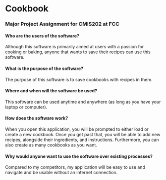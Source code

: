 # Cookbook
### Major Project Assignment for CMIS202 at FCC


#### Who are the users of the software? 
Although this software is primarily aimed at users with a passion for cooking or baking, anyone that wants to save their recipes can use this software.


#### What is the purpose of the software?
The purpose of this software is to save cookbooks with recipes in them.


#### Where and when will the software be used?
This software can be used anytime and anywhere (as long as you have your laptop or computer).


#### How does the software work?
When you open this application, you will be prompted to either load or create a new cookbook. Once you get past that, you will be able to add new recipes, alongside their ingredients, and instructions. Furthermore, you can also create as many cookbooks as you want.


#### Why would anyone want to use the software over existing processes?
Compared to my competitors, my application will be easy to use and navigate and be usable without an internet connection.


